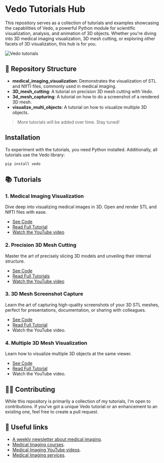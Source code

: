 # Vedo Tutorials Hub

This repository serves as a collection of tutorials and examples showcasing the capabilities of Vedo, a powerful Python module for scientific visualization, analysis, and animation of 3D objects. Whether you're diving into 3D medical imaging visualization, 3D mesh cutting, or exploring other facets of 3D visualization, this hub is for you.

![Vedo tutorials](https://github.com/amine0110/vedo-tutorials/assets/37108394/18695723-8a30-4d48-85d6-addf4ce30b6c)

## 📂 Repository Structure
- **medical_imaging_visualization**: Demonstrates the visualization of STL and NIfTI files, commonly used in medical imaging.
- **3D_mesh_cutting**: A tutorial on precision 3D mesh cutting with Vedo.
- **3d_mesh_capturing**: A tutorial on how to do a screenshot of a rendered 3D mesh.
- **visualize_multi_objects**: A tutorial on how to visualize multiple 3D objects.

> More tutorials will be added over time. Stay tuned!

## Installation
To experiment with the tutorials, you need Python installed. Additionally, all tutorials use the Vedo library:
```
pip install vedo
```

## 📚 Tutorials
### 1. Medical Imaging Visualization
Dive deep into visualizing medical images in 3D. Open and render STL and NIfTI files with ease.
- [See Code](https://github.com/amine0110/vedo-tutorials/blob/main/visualization.py)
- [Read Full Tutorial](https://pycad.co/3d-visualization-with-python-and-vedo/)
- [Watch the YouTube video](https://youtu.be/lPoZJFrYtL0)

### 2. Precision 3D Mesh Cutting
Master the art of precisely slicing 3D models and unveiling their internal structure.
- [See Code](https://github.com/amine0110/vedo-tutorials/blob/main/3d_mesh_cut.py)
- [Read Full Tutorials](https://pycad.co/3d-mesh-cutter/)
- [Watch the YouTube video](https://youtu.be/dmXC078ZOR4)

### 3. 3D Mesh Screenshot Capture
Learn the art of capturing high-quality screenshots of your 3D STL meshes, perfect for presentations, documentation, or sharing with colleagues.
- [See Code](https://github.com/amine0110/vedo-tutorials/blob/main/3d_mesh_screenshot.py)
- [Read Full Tutorial](https://pycad.co/how-to-capture-3d-mesh-screenshots-with-vedo/)
- Watch the YouTube video.

### 4. Multiple 3D Mesh Visualization
Learn how to visualize multiple 3D objects at the same viewer.
- [See Code](https://github.com/amine0110/vedo-tutorials/blob/main/visualize_multi_objects.py)
- [Read Full Tutorial](https://pycad.co/visualizing-multiple-3d-objects-with-vedo-in-medical-imaging/)
- Watch the YouTube video.

## 💁‍♂️ Contributing
While this repository is primarily a collection of my tutorials, I'm open to contributions. If you've got a unique Vedo tutorial or an enhancement to an existing one, feel free to create a pull request.

## 🚀 Useful links
- [A weekly newsletter about medical imaging](https://pycad.co/join-us/).
- [Medical Imaging courses](https://pycad.co/courses/).
- [Medical Imaging YouTube videos](https://www.youtube.com/watch?v=AU4KlXKKnac&list=PLQCkKRar9trODKvJr2B2A3P2m-9Wk_ziF&ab_channel=pycad).
- [Medical Imaging services](https://pycad.co/services/).

